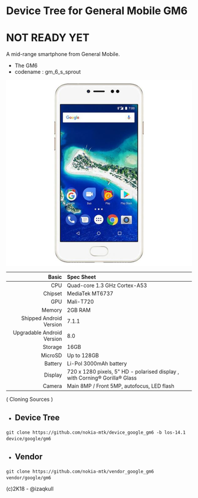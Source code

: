 Device Tree for General Mobile GM6
===========================================
NOT READY YET
===========================================
A mid-range smartphone from General Mobile.

- The GM6
- codename : gm_6_s_sprout

![gm6](/assert/gm6.jpg "gm6")

Basic   | Spec Sheet
-------:|:-------------------------
CPU     | Quad-core 1.3 GHz Cortex-A53
Chipset | MediaTek MT6737
GPU     | Mali-T720
Memory  | 2GB RAM
Shipped Android Version | 7.1.1
Upgradable Android Version | 8.0
Storage | 16GB
MicroSD | Up to 128GB
Battery | Li-Pol 3000mAh battery
Display | 720 x 1280 pixels, 5" HD - polarised display , with Corning® Gorilla® Glass
Camera  | Main 8MP / Front 5MP, autofocus, LED flash


 ( Cloning Sources )

* Device Tree
  -------------
```git clone https://github.com/nokia-mtk/device_google_gm6 -b los-14.1 device/google/gm6 ```

* Vendor 
  --------
```git clone https://github.com/nokia-mtk/vendor_google_gm6 vendor/google/gm6 ```

(c)2K18 - @izaqkull

